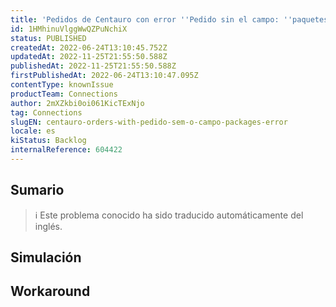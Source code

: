 ```yaml
---
title: 'Pedidos de Centauro con error ''Pedido sin el campo: ''paquetes'
id: 1HMhinuVlggWwQZPuNchiX
status: PUBLISHED
createdAt: 2022-06-24T13:10:45.752Z
updatedAt: 2022-11-25T21:55:50.588Z
publishedAt: 2022-11-25T21:55:50.588Z
firstPublishedAt: 2022-06-24T13:10:47.095Z
contentType: knownIssue
productTeam: Connections
author: 2mXZkbi0oi061KicTExNjo
tag: Connections
slugEN: centauro-orders-with-pedido-sem-o-campo-packages-error
locale: es
kiStatus: Backlog
internalReference: 604422
---
```


## Sumario

>ℹ️ Este problema conocido ha sido traducido automáticamente del inglés.



## Simulación



## Workaround



